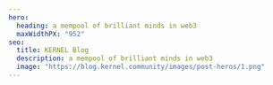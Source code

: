 ```yaml
---
hero:
  heading: a mempool of brilliant minds in web3
  maxWidthPX: "952"
seo:
  title: KERNEL Blog
  description: a mempool of brilliant minds in web3
  image: "https://blog.kernel.community/images/post-heros/1.png"
---
```

